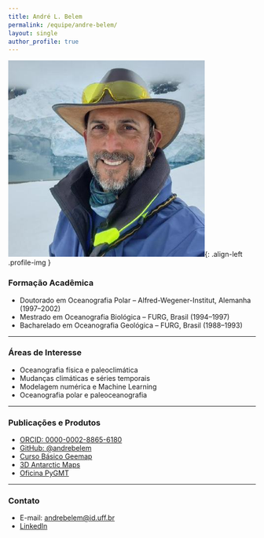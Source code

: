 ```yaml
---
title: André L. Belem
permalink: /equipe/andre-belem/
layout: single
author_profile: true
---
```


![Foto de André Belem](/assets/img/equipe/andre_belem.jpg){: .align-left .profile-img }

### Formação Acadêmica

- Doutorado em Oceanografia Polar – Alfred-Wegener-Institut, Alemanha (1997–2002)
- Mestrado em Oceanografia Biológica – FURG, Brasil (1994–1997)
- Bacharelado em Oceanografia Geológica – FURG, Brasil (1988–1993)

---

### Áreas de Interesse

- Oceanografia física e paleoclimática
- Mudanças climáticas e séries temporais
- Modelagem numérica e Machine Learning
- Oceanografia polar e paleoceanografia

---

### Publicações e Produtos

- [ORCID: 0000-0002-8865-6180](https://orcid.org/0000-0002-8865-6180)
- [GitHub: @andrebelem](https://github.com/andrebelem)
- [Curso Básico Geemap](https://github.com/andrebelem/Curso_Basico_Geemap)
- [3D Antarctic Maps](https://github.com/andrebelem/3D-Antarctic-maps)
- [Oficina PyGMT](https://github.com/andrebelem/Oficina_PyGMT)

---

### Contato

- E-mail: andrebelem@id.uff.br
- [LinkedIn](https://br.linkedin.com/in/andre-belem/en)
